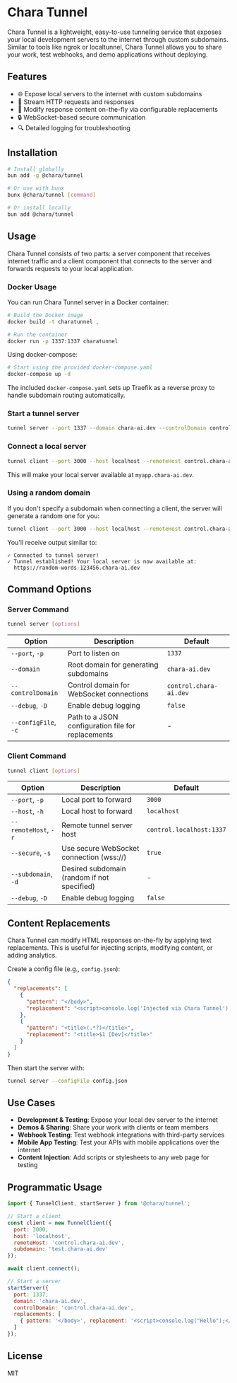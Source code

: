 # Chara Tunnel

Chara Tunnel is a lightweight, easy-to-use tunneling service that exposes your local development servers to the internet through custom subdomains. Similar to tools like ngrok or localtunnel, Chara Tunnel allows you to share your work, test webhooks, and demo applications without deploying.

## Features

- 🌐 Expose local servers to the internet with custom subdomains
- 🔄 Stream HTTP requests and responses
- 🧩 Modify response content on-the-fly via configurable replacements
- 🔒 WebSocket-based secure communication
- 🔍 Detailed logging for troubleshooting

## Installation

```bash
# Install globally
bun add -g @chara/tunnel

# Or use with bunx
bunx @chara/tunnel [command]

# Or install locally
bun add @chara/tunnel
```

## Usage

Chara Tunnel consists of two parts: a server component that receives internet traffic and a client component that connects to the server and forwards requests to your local application.
### Docker Usage

You can run Chara Tunnel server in a Docker container:

```bash
# Build the Docker image
docker build -t charatunnel .

# Run the container
docker run -p 1337:1337 charatunnel
```

Using docker-compose:

```bash
# Start using the provided docker-compose.yaml
docker-compose up -d
```

The included `docker-compose.yaml` sets up Traefik as a reverse proxy to handle subdomain routing automatically.

### Start a tunnel server

```bash
tunnel server --port 1337 --domain chara-ai.dev --controlDomain control.chara-ai.dev
```

### Connect a local server

```bash
tunnel client --port 3000 --host localhost --remoteHost control.chara-ai.dev --subdomain myapp.chara-ai.dev
```

This will make your local server available at `myapp.chara-ai.dev`.

### Using a random domain

If you don't specify a subdomain when connecting a client, the server will generate a random one for you:

```bash
tunnel client --port 3000 --host localhost --remoteHost control.chara-ai.dev
```

You'll receive output similar to:
```
✓ Connected to tunnel server!
✓ Tunnel established! Your local server is now available at:
  https://random-words-123456.chara-ai.dev
```

## Command Options

### Server Command

```bash
tunnel server [options]
```

| Option | Description | Default |
|--------|-------------|---------|
| `--port`, `-p` | Port to listen on | `1337` |
| `--domain` | Root domain for generating subdomains | `chara-ai.dev` |
| `--controlDomain` | Control domain for WebSocket connections | `control.chara-ai.dev` |
| `--debug`, `-D` | Enable debug logging | `false` |
| `--configFile`, `-c` | Path to a JSON configuration file for replacements | - |

### Client Command

```bash
tunnel client [options]
```

| Option | Description | Default |
|--------|-------------|---------|
| `--port`, `-p` | Local port to forward | `3000` |
| `--host`, `-h` | Local host to forward | `localhost` |
| `--remoteHost`, `-r` | Remote tunnel server host | `control.localhost:1337` |
| `--secure`, `-s` | Use secure WebSocket connection (wss://) | `true` |
| `--subdomain`, `-d` | Desired subdomain (random if not specified) | - |
| `--debug`, `-D` | Enable debug logging | `false` |

## Content Replacements

Chara Tunnel can modify HTML responses on-the-fly by applying text replacements. This is useful for injecting scripts, modifying content, or adding analytics.

Create a config file (e.g., `config.json`):

```json
{
  "replacements": [
    {
      "pattern": "</body>",
      "replacement": "<script>console.log('Injected via Chara Tunnel');</script></body>"
    },
    {
      "pattern": "<title>(.*?)</title>",
      "replacement": "<title>$1 [Dev]</title>"
    }
  ]
}
```

Then start the server with:

```bash
tunnel server --configFile config.json
```

## Use Cases

- **Development & Testing**: Expose your local dev server to the internet
- **Demos & Sharing**: Share your work with clients or team members
- **Webhook Testing**: Test webhook integrations with third-party services
- **Mobile App Testing**: Test your APIs with mobile applications over the internet
- **Content Injection**: Add scripts or stylesheets to any web page for testing

## Programmatic Usage

```javascript
import { TunnelClient, startServer } from '@chara/tunnel';

// Start a client
const client = new TunnelClient({
  port: 3000,
  host: 'localhost',
  remoteHost: 'control.chara-ai.dev',
  subdomain: 'test.chara-ai.dev'
});

await client.connect();

// Start a server
startServer({
  port: 1337,
  domain: 'chara-ai.dev',
  controlDomain: 'control.chara-ai.dev',
  replacements: [
    { pattern: '</body>', replacement: '<script>console.log("Hello");</script></body>' }
  ]
});
```

## License

MIT
